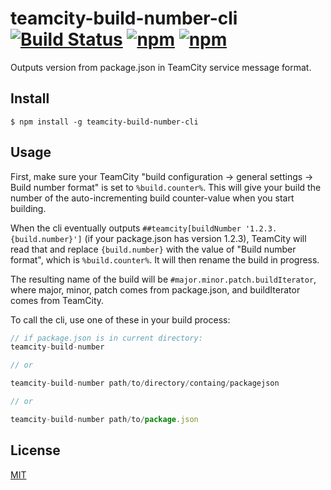 # teamcity-build-number-cli [![Build Status](https://travis-ci.org/oledid-js/teamcity-build-number-cli.svg?branch=master)](https://travis-ci.org/oledid-js/teamcity-build-number-cli) [![npm](https://img.shields.io/npm/dt/teamcity-build-number-cli.svg)](https://www.npmjs.com/package/teamcity-build-number-cli) [![npm](https://img.shields.io/npm/v/teamcity-build-number-cli.svg)](https://www.npmjs.com/package/teamcity-build-number-cli)

Outputs version from package.json in TeamCity service message format.

## Install

```
$ npm install -g teamcity-build-number-cli
```


## Usage

First, make sure your TeamCity "build configuration -> general settings -> Build number format" is set to `%build.counter%`. This will give your build the number of the auto-incrementing build counter-value when you start building.

When the cli eventually outputs `##teamcity[buildNumber '1.2.3.{build.number}']` (if your package.json has version 1.2.3), TeamCity will read that and replace `{build.number}` with the value of "Build number format", which is `%build.counter%`. It will then rename the build in progress.

The resulting name of the build will be `#major.minor.patch.buildIterator`, where major, minor, patch comes from package.json, and buildIterator comes from TeamCity.


To call the cli, use one of these in your build process:
```js
// if package.json is in current directory:
teamcity-build-number

// or

teamcity-build-number path/to/directory/containg/packagejson

// or

teamcity-build-number path/to/package.json
```


## License

[MIT](LICENSE)

